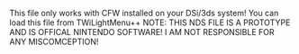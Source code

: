 This file only works with CFW installed on your DSi/3ds system!
You can load this file from TWiLightMenu++
NOTE: THIS NDS FILE IS A PROTOTYPE AND IS OFFICAL NINTENDO SOFTWARE! I AM NOT RESPONSIBLE FOR ANY MISCOMCEPTION!
